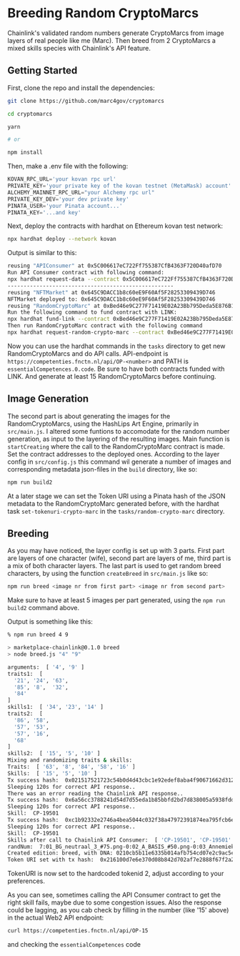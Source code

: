 # Breeding Random CryptoMarcs

Chainlink's validated random numbers generate CryptoMarcs from image layers of real people like me (Marc). Then breed from 2 CryptoMarcs a mixed skills species with Chainlink's API feature.

## Getting Started

First, clone the repo and install the dependencies:

```sh
git clone https://github.com/marc4gov/cryptomarcs

cd cryptomarcs

yarn

# or

npm install
```

Then, make a .env file with the following:

```javascript
KOVAN_RPC_URL='your kovan rpc url'
PRIVATE_KEY='your private key of the kovan testnet (MetaMask) account'
ALCHEMY_MAINNET_RPC_URL="your Alchemy rpc url"
PRIVATE_KEY_DEV='your dev private key'
PINATA_USER='your Pinata account...'
PINATA_KEY='...and key'
```

Next, deploy the contracts with hardhat on Ethereum kovan test network:

```sh
npx hardhat deploy --network kovan
```

Output is similar to this:
```sh
reusing "APIConsumer" at 0x5C006617eC722Ff755387CfB4363F720D40afD70
Run API Consumer contract with following command:
npx hardhat request-data --contract 0x5C006617eC722Ff755387CfB4363F720D40afD70--url <API-endpoint> --path <PATH> --network kovan
----------------------------------------------------
reusing "NFTMarket" at 0x645C9DACC1b8c60eE9F60Af5F28253309439D746
NFTMarket deployed to: 0x645C9DACC1b8c60eE9F60Af5F28253309439D746
reusing "RandomCryptoMarc" at 0xBed46e9C277F71419E02A23Bb795Deda5E876B17
Run the following command to fund contract with LINK:
npx hardhat fund-link --contract 0xBed46e9C277F71419E02A23Bb795Deda5E876B17 --network kovan
Then run RandomCryptoMarc contract with the following command
npx hardhat request-random-crypto-marc --contract 0xBed46e9C277F71419E02A23Bb795Deda5E876B17 --network kovan
```

Now you can use the hardhat commands in the `tasks` directory to get new RandomCryptoMarcs and do API calls. API-endpoint is `https://competenties.fnctn.nl/api/OP-<number>` and PATH is `essentialCompetences.0.code`. Be sure to have both contracts funded with LINK. And generate at least 15 RandomCryptoMarcs before continuing.

## Image Generation

The second part is about generating the images for the RandomCryptoMarcs, using the HashLips Art Engine, primarily in `src/main.js`. I altered some funtions to accomodate for the random number generation, as input to the layering of the resulting images. Main function is `startCreating` where the call to the RandomCryptoMarc contract is made. Set the contract addresses to the deployed ones. According to the layer config in `src/config.js` this command wil generate a number of images and corresponding metadata json-files in the `build` directory, like so:

```bash
npm run build2
```

At a later stage we can set the Token URI using a Pinata hash of the JSON metadata to the RandomCryptoMarc generated before, with the hardhat task `set-tokenuri-crypto-marc` in the `tasks/random-crypto-marc` directory.

## Breeding

As you may have noticed, the layer config is set up with 3 parts. First part are layers of one character (wife), second part are layers of me, third part is a mix of both character layers. The last part is used to get random breed characters, by using the function `createBreed` in `src/main.js` like so:

```bash
npm run breed <image nr from first part> <image nr from second part>
```
Make sure to have at least 5 images per part generated, using the `npm run build2` command above.

Output is something like this:

```bash
% npm run breed 4 9

> marketplace-chainlink@0.1.0 breed
> node breed.js "4" "9"

arguments:  [ '4', '9' ]
traits1:  [
  '21', '24', '63',
  '85', '8',  '32',
  '84'
]
skills1:  [ '34', '23', '14' ]
traits2:  [
  '86', '58',
  '57', '53',
  '57', '16',
  '68'
]
skills2:  [ '15', '5', '10' ]
Mixing and randomizing traits & skills:
Traits:  [ '63', '8', '84', '58', '16' ]
Skills:  [ '15', '5', '10' ]
Tx success hash:  0x021517521723c54b0d4d43cbc1e92edef8aba4f90671662d3123df34321af2fc
Sleeping 120s for correct API response..
There was an error reading the Chainlink API response..
Tx success hash:  0x6a56cc3788241d54d7d55eda1b85bbfd2bd7d838005a5938fdd3f5c02b639603
Sleeping 120s for correct API response..
Skill:  CP-19501
Tx success hash:  0xc1b92332e2746a4bea5044c032f38a47972391874ea795fcb6e91f17ece8a874
Sleeping 120s for correct API response..
Skill:  CP-19501
Skills after call to Chainlink API Consumer:  [ 'CP-19501', 'CP-19501' ]
randNum:  7:01_BG_neutraal_3_#75.png-0:02_A_BASIS_#50.png-0:03_Annemieke_ogen_1_#100.png-1:04_Annemieke_mond_2_#50.png-0:06_Annemieke_kleding_1_#10.png
Created edition: breed, with DNA: 0210cb5b11e6335b014afb754cd07e2c9ac5e5c6
Token URI set with tx hash:  0x216100d7e6e370d08b842d702af7e2888f67f2a2f20016c551ed3e860434e50e
```

TokenURI is now set to the hardcoded tokenid 2, adjust according to your preferences.

As you can see, sometimes calling the API Consumer contract to get the right skill fails, maybe due to some congestion issues. Also the response could be lagging, as you cab check by filling in the number (like '15' above) in the actual Web2 API endpoint:
``` bash
curl https://competenties.fnctn.nl/api/OP-15
```
and checking the `essentialCompetences` code